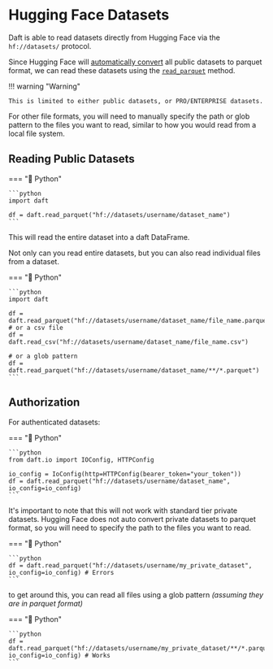 # Hugging Face Datasets

Daft is able to read datasets directly from Hugging Face via the `hf://datasets/` protocol.

Since Hugging Face will [automatically convert](https://huggingface.co/docs/dataset-viewer/en/parquet) all public datasets to parquet format, we can read these datasets using the [`read_parquet`](https://www.getdaft.io/projects/docs/en/stable/api_docs/doc_gen/io_functions/daft.read_parquet.html) method.

!!! warning "Warning"
    
    This is limited to either public datasets, or PRO/ENTERPRISE datasets.

For other file formats, you will need to manually specify the path or glob pattern to the files you want to read, similar to how you would read from a local file system.


## Reading Public Datasets

=== "🐍 Python"

    ```python
    import daft

    df = daft.read_parquet("hf://datasets/username/dataset_name")
    ```

This will read the entire dataset into a daft DataFrame.

Not only can you read entire datasets, but you can also read individual files from a dataset.

=== "🐍 Python"

    ```python
    import daft

    df = daft.read_parquet("hf://datasets/username/dataset_name/file_name.parquet")
    # or a csv file
    df = daft.read_csv("hf://datasets/username/dataset_name/file_name.csv")

    # or a glob pattern
    df = daft.read_parquet("hf://datasets/username/dataset_name/**/*.parquet")
    ```

## Authorization

For authenticated datasets:

=== "🐍 Python"

    ```python
    from daft.io import IOConfig, HTTPConfig

    io_config = IoConfig(http=HTTPConfig(bearer_token="your_token"))
    df = daft.read_parquet("hf://datasets/username/dataset_name", io_config=io_config)
    ```

It's important to note that this will not work with standard tier private datasets.
Hugging Face does not auto convert private datasets to parquet format, so you will need to specify the path to the files you want to read.

=== "🐍 Python"

    ```python
    df = daft.read_parquet("hf://datasets/username/my_private_dataset", io_config=io_config) # Errors
    ```

to get around this, you can read all files using a glob pattern *(assuming they are in parquet format)*

=== "🐍 Python"

    ```python
    df = daft.read_parquet("hf://datasets/username/my_private_dataset/**/*.parquet", io_config=io_config) # Works
    ```